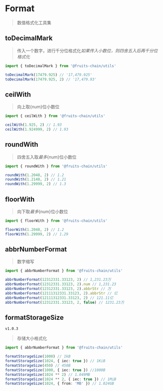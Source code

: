 # Format

> 数值格式化工具集

## toDecimalMark

> 传入一个数字，进行千分位格式化*如果传入小数位，则四舍五入后再千分位格式化*

```ts
import { toDecimalMark } from '@fruits-chain/utils'

toDecimalMark(17479.925) // '17,479.925'
toDecimalMark(17479.925, 2) // '17,479.93'
```

## ceilWith

> 向上取{num}位小数位

```ts
import { ceilWith } from '@fruits-chain/utils'

ceilWith(1.925, 2) // 1.93
ceilWith(1.924999, 2) // 1.93
```

## roundWith

> 四舍五入取*最多*{num}位小数位

```ts
import { roundWith } from '@fruits-chain/utils'

roundWith(1.2048, 2) // 1.2
roundWith(1.2148, 2) // 1.21
roundWith(1.29999, 2) // 1.3
```

## floorWith

> 向下取*最多*{num}位小数位

```ts
import { floorWith } from '@fruits-chain/utils'

floorWith(1.2048, 2) // 1.2
floorWith(1.29999, 2) // 1.29
```

## abbrNumberFormat

> 数字缩写

```ts
import { abbrNumberFormat } from '@fruits-chain/utils'

abbrNumberFormat(12312331.33123, 2) // 1,231.23万
abbrNumberFormat(12312331.33123, 2).num // 1,231.23
abbrNumberFormat(12312331.33123, 2).abbrStr // 万
abbrNumberFormat(12111312331.33123, 2).abbrStr // 亿
abbrNumberFormat(12111312331.33123, 2) // 121.11亿
abbrNumberFormat(12312331.33123, 2, false) // 1231.23万
```

## formatStorageSize

`v1.0.3`

> 存储大小格式化

```ts
import { abbrNumberFormat } from '@fruits-chain/utils'

formatStorageSize(1000) // 1kB
formatStorageSize(1024, { iec: true }) // 1KiB
formatStorageSize(450) // 450B
formatStorageSize(1000, { iec: true }) //1000B
formatStorageSize(1024 ** 2) // 1.049MB
formatStorageSize(1024 ** 2, { iec: true }) // 1MiB
formatStorageSize(1024, { from: 'MB' }) // 1.024GB
```
